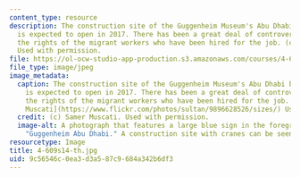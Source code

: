 ```yaml
---
content_type: resource
description: The construction site of the Guggenheim Museum's Abu Dhabi branch, which
  is expected to open in 2017. There has been a great deal of controversy regarding
  the rights of the migrant workers who have been hired for the job. (c) Samer Muscati.
  Used with permission.
file: https://ol-ocw-studio-app-production.s3.amazonaws.com/courses/4-609-the-art-museum-history-theory-controversy-spring-2014/9c56546c0ea3d3a587c9684a342b6df3_4-609s14-th.jpg
file_type: image/jpeg
image_metadata:
  caption: The construction site of the Guggenheim Museum's Abu Dhabi branch, which
    is expected to open in 2017. There has been a great deal of controversy regarding
    the rights of the migrant workers who have been hired for the job. ((c) [Samer
    Muscati](https://www.flickr.com/photos/sultan/9896628526/sizes/) Used with permission.)
  credit: (c) Samer Muscati. Used with permission.
  image-alt: A photograph that features a large blue sign in the foreground that reads
    "Guggenheim Abu Dhabi." A construction site with cranes can be seen in the background.
resourcetype: Image
title: 4-609s14-th.jpg
uid: 9c56546c-0ea3-d3a5-87c9-684a342b6df3
---
```

